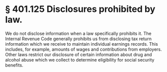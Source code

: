 # § 401.125   Disclosures prohibited by law.

We do not disclose information when a law specifically prohibits it. The Internal Revenue Code generally prohibits us from disclosing tax return information which we receive to maintain individual earnings records. This includes, for example, amounts of wages and contributions from employers. Other laws restrict our disclosure of certain information about drug and alcohol abuse which we collect to determine eligibility for social security benefits.




